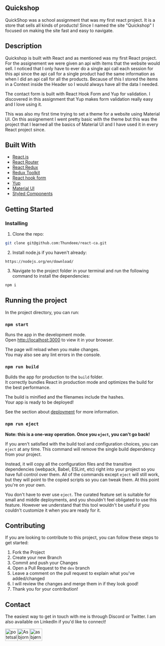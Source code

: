 ## Quickshop

QuickShop was a school assignment that was my first react project. It is a store that sells all kinds of products! Since I named the site "Quickshop" I focused on making the site fast and easy to navigate.

## Description

Quickshop is built with React and as mentioned was my first React project. For the assignement we were given an api with items that the website would sell. I noticed that I only have to ever do a single api call each session for this api since the api call for a single product had the same information as when I did an api call for all the products. Because of this I stored the items in a Context inside the Header so I would always have all the data I needed.

The contact form is built with React Hook Form and Yup for validation. I discovered in this assignment that Yup makes form validation really easy and I love using it. 

This was also my first time trying to set a theme for a website using Material UI. On this assignement I went pretty basic with the theme but this was the project that I learned all the basics of Material UI and I have used it in every React project since.



## Built With


- [React.js](https://reactjs.org/)
- [React Router](https://reactrouter.com/)
- [React Redux](https://react-redux.js.org/)
- [Redux Toolkit](https://redux-toolkit.js.org/)
- [React hook form](https://react-hook-form.com/)
- [Yup](https://www.npmjs.com/package/yup)
- [Material UI](https://material-ui.com/)
- [Styled Components](https://styled-components.com/)




## Getting Started

### Installing


1. Clone the repo:

```bash
git clone git@github.com:Thundeee/react-ca.git
```

2. Install node.js if you haven't already:

```
https://nodejs.org/en/download/
```

3. Navigate to the project folder in your terminal and run the following command to install the dependencies:

```bash
npm i
```


## Running the project

In the project directory, you can run:

### `npm start`

Runs the app in the development mode.\
Open [http://localhost:3000](http://localhost:3000) to view it in your browser.

The page will reload when you make changes.\
You may also see any lint errors in the console.

### `npm run build`

Builds the app for production to the `build` folder.\
It correctly bundles React in production mode and optimizes the build for the best performance.

The build is minified and the filenames include the hashes.\
Your app is ready to be deployed!

See the section about [deployment](https://facebook.github.io/create-react-app/docs/deployment) for more information.

### `npm run eject`

**Note: this is a one-way operation. Once you `eject`, you can't go back!**

If you aren't satisfied with the build tool and configuration choices, you can `eject` at any time. This command will remove the single build dependency from your project.

Instead, it will copy all the configuration files and the transitive dependencies (webpack, Babel, ESLint, etc) right into your project so you have full control over them. All of the commands except `eject` will still work, but they will point to the copied scripts so you can tweak them. At this point you're on your own.

You don't have to ever use `eject`. The curated feature set is suitable for small and middle deployments, and you shouldn't feel obligated to use this feature. However we understand that this tool wouldn't be useful if you couldn't customize it when you are ready for it.


## Contributing

If you are looking to contribute to this project, you can follow these steps to get started:

1. Fork the Project
2. Create your new Branch
3. Commit and push your Changes
4. Open a Pull Request to the `dev` branch
5. Leave a comment on the pull request to explain what you've added/changed
6. I will review the changes and merge them in if they look good!
7. Thank you for your contribution!

## Contact

The easiest way to get in touch with me is through Discord or Twitter. I am also available on LinkedIn if you'd like to connect!


<a href="https://twitter.com/potetsalatlol" target="blank"><img src="https://raw.githubusercontent.com/rahuldkjain/github-profile-readme-generator/master/src/images/icons/Social/twitter.svg" alt="potetsalatlol" height="40" width="40" /></a><a href="https://discord.com/users/183978195551387649" target="blank"><img src="https://raw.githubusercontent.com/rahuldkjain/github-profile-readme-generator/master/src/images/icons/Social/discord.svg" alt="Asbjorn#6086" height="40" width="40" /></a><a href="https://linkedin.com/in/asbjørn-abelsen-sekse-346961241" target="blank"><img src="https://raw.githubusercontent.com/rahuldkjain/github-profile-readme-generator/master/src/images/icons/Social/linked-in-alt.svg" alt="asbjørn-abelsen-sekse-346961241" height="40" width="40" /></a>
